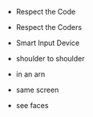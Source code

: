 - Respect the Code
- Respect the Coders
- Smart Input Device
- shoulder to shoulder
- in an arn
- same screen

- see faces
